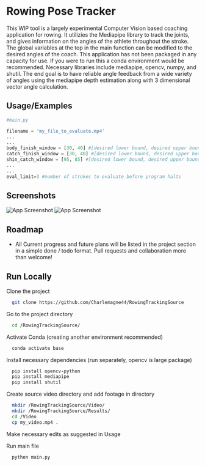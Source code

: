 
# Rowing Pose Tracker

This WIP tool is a largely experimental Computer Vision based coaching application for rowing. It utilizies the Mediapipe library to track the joints, and gives information on the angles of the athlete throughout the stroke. The global variables at the top in the main function can be modified to the desired angles of the coach. This application has not been packaged in any capacity for use. If you were to run this a conda environment would be recommended. Necessary libraries include mediapipe, opencv, numpy, and shutil. The end goal is to have reliable angle feedback from a wide variety of angles using the mediapipe depth estimation along with 3 dimensional vector angle calculation.


## Usage/Examples

```python
#main.py

filename = 'my_file_to_evaluate.mp4'
...
...
body_finish_window = [30, 40] #[desired lower bound, desired upper bound]
catch_finish_window = [30, 40] #[desired lower bound, desired upper bound]
shin_catch_window = [95, 85] #[desired lower bound, desired upper bound]
...
...
eval_limit=3 #number of strokes to evaluate before program halts
```


## Screenshots

![App Screenshot](https://i.gyazo.com/f146e1fcc17852d5f3c35c0260ee6647.png)
![App Screenshot](https://i.gyazo.com/dff96ed50bd1fa53f54742b1723a67af.png)


## Roadmap

- All Current progress and future plans will be listed in the project section in a simple done / todo format. Pull requests and collaboration more than welcome!

## Run Locally

Clone the project

```bash
  git clone https://github.com/Charlemagne44/RowingTrackingSource
```

Go to the project directory

```bash
  cd /RowingTrackingSource/
```

Activate Conda (creating another environment recommended)

```bash
  conda activate base
```

Install necessary dependencies (run separately, opencv is large package)

```bash
  pip install opencv-python
  pip install mediapipe
  pip install shutil
```

Create source video directory and add footage in directory

```bash
  mkdir /RowingTrackingSource/Video/
  mkdir /RowingTrackingSource/Results/
  cd /Video
  cp my_video.mp4 .
```

Make necessary edits as suggested in Usage

Run main file

```bash
  python main.py
```


